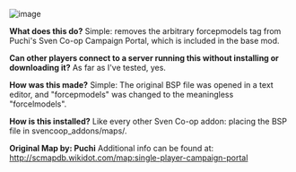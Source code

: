 ![image](https://user-images.githubusercontent.com/69475944/208314788-27fa010b-4f4d-409d-b4b6-c8916ecbbf19.png)


**What does this do?**
Simple: removes the arbitrary forcepmodels tag from Puchi's Sven Co-op Campaign Portal, which is included in the base mod.

**Can other players connect to a server running this without installing or downloading it?**
As far as I've tested, yes.

**How was this made?**
Simple: The original BSP file was opened in a text editor, and "forcepmodels" was changed to the meaningless "forcelmodels".

**How is this installed?**
Like every other Sven Co-op addon: placing the BSP file in svencoop_addons/maps/.

**Original Map by: Puchi**
Additional info can be found at: http://scmapdb.wikidot.com/map:single-player-campaign-portal
